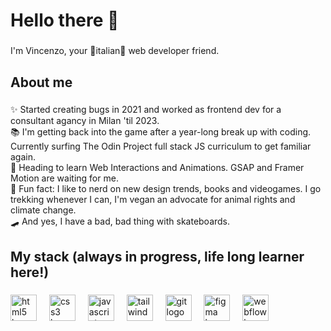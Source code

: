 <h1 align="left">Hello there 👋</h1>

###

<p align="left">I'm Vincenzo, your 🍕italian🤌 web developer friend.</p>

###

<h2 align="left">About me</h2>

###

<p align="left">✨ Started creating bugs in 2021 and worked as frontend dev for a consultant agancy in Milan 'til 2023.  <br>📚 I'm getting back into the game after a year-long break up with coding. Currently surfing The Odin Project full stack JS curriculum to get familiar again. <br>🎯 Heading to learn Web Interactions and Animations. GSAP and Framer Motion are waiting for me.<br>🎲 Fun fact: I like to nerd on new design trends, books and videogames. I go trekking whenever I can, I'm vegan an advocate for animal rights and climate change. <br> 🛹 And yes, I have a bad, bad thing with skateboards.</p>

###

<h2 align="left">My stack (always in progress, life long learner here!)</h2>

###

<div align="left">
  <img src="https://skillicons.dev/icons?i=html" height="42" alt="html5 logo"  />
  <img width="12" />
  <img src="https://skillicons.dev/icons?i=css" height="42" alt="css3 logo"  />
  <img width="12" />
  <img src="https://skillicons.dev/icons?i=js" height="42" alt="javascript logo"  />
  <img width="12" />
  <img src="https://skillicons.dev/icons?i=tailwind" height="42" alt="tailwindcss logo"  />
  <img width="12" />
  <img src="https://skillicons.dev/icons?i=git" height="42" alt="git logo"  />
  <img width="12" />
  <img src="https://skillicons.dev/icons?i=figma" height="42" alt="figma logo"  />
  <img width="12" />
  <img src="https://skillicons.dev/icons?i=webflow" height="42" alt="webflow logo"  />
  <img width="12" />
</div>

###
